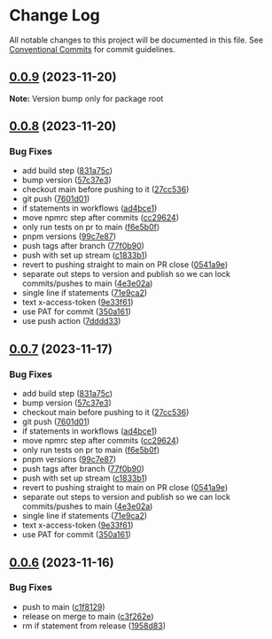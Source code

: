 # Change Log

All notable changes to this project will be documented in this file.
See [Conventional Commits](https://conventionalcommits.org) for commit guidelines.

## [0.0.9](https://github.com/Salable/salable-web-components-stenciljs/compare/v0.0.8...v0.0.9) (2023-11-20)

**Note:** Version bump only for package root





## [0.0.8](https://github.com/Salable/salable-web-components-stenciljs/compare/v0.0.6...v0.0.8) (2023-11-20)


### Bug Fixes

* add build step ([831a75c](https://github.com/Salable/salable-web-components-stenciljs/commit/831a75cad53fe8b91c7c495573d4cac20fb7a269))
* bump version ([57c37e3](https://github.com/Salable/salable-web-components-stenciljs/commit/57c37e3a1fa68971fb8846c01f289a7dc7244f51))
* checkout main before pushing to it ([27cc536](https://github.com/Salable/salable-web-components-stenciljs/commit/27cc5368790f6aefa9946671d5ba017c54cad4d3))
* git push ([7601d01](https://github.com/Salable/salable-web-components-stenciljs/commit/7601d017080d0c36ce72ca7052f90099a7dcb587))
* if statements in workflows ([ad4bce1](https://github.com/Salable/salable-web-components-stenciljs/commit/ad4bce18bb01790fc0556acec942a062d71514f9))
* move npmrc step after commits ([cc29624](https://github.com/Salable/salable-web-components-stenciljs/commit/cc296240a94783ba6afdc707eabc41fe5ccdb391))
* only run tests on pr to main ([f6e5b0f](https://github.com/Salable/salable-web-components-stenciljs/commit/f6e5b0f1e89196817986b4fab1f6d6d13ff69069))
* pnpm versions ([99c7e87](https://github.com/Salable/salable-web-components-stenciljs/commit/99c7e879536739bf5579280e28b206d5b01b16c5))
* push tags after branch ([77f0b90](https://github.com/Salable/salable-web-components-stenciljs/commit/77f0b9028d04e55207946f5920fd00c3f8d3c2a6))
* push with set up stream ([c1833b1](https://github.com/Salable/salable-web-components-stenciljs/commit/c1833b1c87ed443bd8bd2eb86d6434317c2ad063))
* revert to pushing straight to main on PR close ([0541a9e](https://github.com/Salable/salable-web-components-stenciljs/commit/0541a9e0ff59492a862dc19d15d8e27f9c073b78))
* separate out steps to version and publish so we can lock commits/pushes to main ([4e3e02a](https://github.com/Salable/salable-web-components-stenciljs/commit/4e3e02a539ec66892b40da5a57580ff5713416ba))
* single line if statements ([71e9ca2](https://github.com/Salable/salable-web-components-stenciljs/commit/71e9ca26498a6c11b48bd48916198ffdbca596a3))
* text x-access-token ([9e33f61](https://github.com/Salable/salable-web-components-stenciljs/commit/9e33f61b29d04eb26ce3414c1b546ee3cb185fc7))
* use PAT for commit ([350a161](https://github.com/Salable/salable-web-components-stenciljs/commit/350a161426059a99da790f7df45a7e78b73819dd))
* use push action ([7dddd33](https://github.com/Salable/salable-web-components-stenciljs/commit/7dddd33d63cb6b2ebd964ccf8b6fcd3a308ac249))





## [0.0.7](https://github.com/Salable/salable-web-components-stenciljs/compare/v0.0.6...v0.0.7) (2023-11-17)


### Bug Fixes

* add build step ([831a75c](https://github.com/Salable/salable-web-components-stenciljs/commit/831a75cad53fe8b91c7c495573d4cac20fb7a269))
* bump version ([57c37e3](https://github.com/Salable/salable-web-components-stenciljs/commit/57c37e3a1fa68971fb8846c01f289a7dc7244f51))
* checkout main before pushing to it ([27cc536](https://github.com/Salable/salable-web-components-stenciljs/commit/27cc5368790f6aefa9946671d5ba017c54cad4d3))
* git push ([7601d01](https://github.com/Salable/salable-web-components-stenciljs/commit/7601d017080d0c36ce72ca7052f90099a7dcb587))
* if statements in workflows ([ad4bce1](https://github.com/Salable/salable-web-components-stenciljs/commit/ad4bce18bb01790fc0556acec942a062d71514f9))
* move npmrc step after commits ([cc29624](https://github.com/Salable/salable-web-components-stenciljs/commit/cc296240a94783ba6afdc707eabc41fe5ccdb391))
* only run tests on pr to main ([f6e5b0f](https://github.com/Salable/salable-web-components-stenciljs/commit/f6e5b0f1e89196817986b4fab1f6d6d13ff69069))
* pnpm versions ([99c7e87](https://github.com/Salable/salable-web-components-stenciljs/commit/99c7e879536739bf5579280e28b206d5b01b16c5))
* push tags after branch ([77f0b90](https://github.com/Salable/salable-web-components-stenciljs/commit/77f0b9028d04e55207946f5920fd00c3f8d3c2a6))
* push with set up stream ([c1833b1](https://github.com/Salable/salable-web-components-stenciljs/commit/c1833b1c87ed443bd8bd2eb86d6434317c2ad063))
* revert to pushing straight to main on PR close ([0541a9e](https://github.com/Salable/salable-web-components-stenciljs/commit/0541a9e0ff59492a862dc19d15d8e27f9c073b78))
* separate out steps to version and publish so we can lock commits/pushes to main ([4e3e02a](https://github.com/Salable/salable-web-components-stenciljs/commit/4e3e02a539ec66892b40da5a57580ff5713416ba))
* single line if statements ([71e9ca2](https://github.com/Salable/salable-web-components-stenciljs/commit/71e9ca26498a6c11b48bd48916198ffdbca596a3))
* text x-access-token ([9e33f61](https://github.com/Salable/salable-web-components-stenciljs/commit/9e33f61b29d04eb26ce3414c1b546ee3cb185fc7))
* use PAT for commit ([350a161](https://github.com/Salable/salable-web-components-stenciljs/commit/350a161426059a99da790f7df45a7e78b73819dd))





## [0.0.6](https://github.com/Salable/salable-web-components-stenciljs/compare/v0.0.5...v0.0.6) (2023-11-16)


### Bug Fixes

* push to main ([c1f8129](https://github.com/Salable/salable-web-components-stenciljs/commit/c1f812907f4399c50647bcb26d36564097dc9ee4))
* release on merge to main ([c3f262e](https://github.com/Salable/salable-web-components-stenciljs/commit/c3f262e396fa941cefc4da4bbc7f6ddd9d7671ca))
* rm if statement from release ([1958d83](https://github.com/Salable/salable-web-components-stenciljs/commit/1958d834ff993cc43f72c34b6fea9bc0945185ec))
